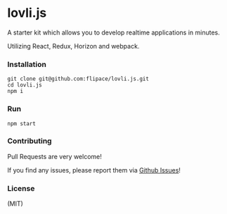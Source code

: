 # lovli.js
A starter kit which allows you to develop realtime applications in minutes.

Utilizing React, Redux, Horizon and webpack.

### Installation
```
git clone git@github.com:flipace/lovli.js.git
cd lovli.js
npm i
```

### Run
```
npm start
```

### Contributing

Pull Requests are very welcome!

If you find any issues, please report them via [Github Issues](https://github.com/flipace/lovli.js/issues)!

### License
(MIT)
